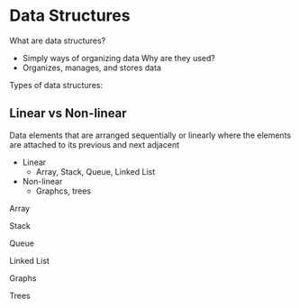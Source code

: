 # Data Structures

What are data structures?
- Simply ways of organizing data
Why are they used?
- Organizes, manages, and stores data

Types of data structures:

Linear vs Non-linear
--------------------
Data elements that are arranged sequentially or linearly where the elements are attached to its previous and next adjacent
- Linear
    - Array, Stack, Queue, Linked List
- Non-linear
    - Graphcs, trees

Array

Stack

Queue

Linked List

Graphs

Trees
